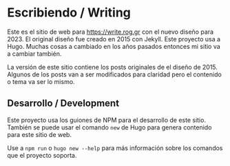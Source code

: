 # Escribiendo / Writing

Este es el sitio de web para https://write.rog.gr con el nuevo diseño para 2023.
El original diseño fue creado en 2015 con Jekyll. Este proyecto usa a Hugo.
Muchas cosas a cambiado en los años pasados entonces mi sitio va a cambiar
también.

La versión de este sitio contiene los posts originales de el diseño de 2015.
Algunos de los posts van a ser modificados para claridad pero el contenido o
tema va ser lo mismo.

## Desarrollo / Development

Este proyecto usa los guiones de NPM para el desarrollo de este sitio. También
se puede usar el comando `new` de Hugo para genera contenido para este sitio de
web.

Use a `npm run` o `hugo new --help` para más información sobre los comandos que
el proyecto soporta.
